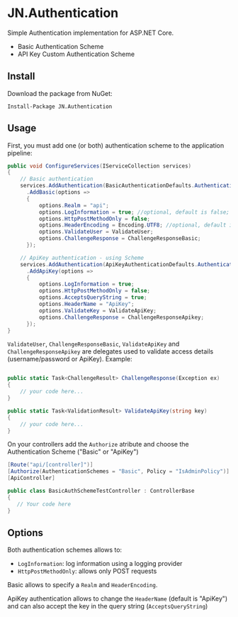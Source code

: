 # JN.Authentication
Simple Authentication implementation for ASP.NET Core.

- Basic Authentication Scheme
- API Key Custom Authentication Scheme

## Install
Download the package from NuGet:

`Install-Package JN.Authentication`

## Usage
First, you must add one (or both) authentication scheme to the application pipeline:

```csharp
public void ConfigureServices(IServiceCollection services)
{
    // Basic authentication 
    services.AddAuthentication(BasicAuthenticationDefaults.AuthenticationScheme)
      .AddBasic(options =>
      {
          options.Realm = "api";
          options.LogInformation = true; //optional, default is false;
          options.HttpPostMethodOnly = false;
          options.HeaderEncoding = Encoding.UTF8; //optional, default is UTF8;
          options.ValidateUser = ValidateUser;
          options.ChallengeResponse = ChallengeResponseBasic;
      });

    // ApiKey authentication - using Scheme
    services.AddAuthentication(ApiKeyAuthenticationDefaults.AuthenticationScheme)
      .AddApiKey(options =>
      {
          options.LogInformation = true;
          options.HttpPostMethodOnly = false;
          options.AcceptsQueryString = true;
          options.HeaderName = "ApiKey";
          options.ValidateKey = ValidateApiKey;
          options.ChallengeResponse = ChallengeResponseApikey;
      });
}
```
`ValidateUser`, `ChallengeResponseBasic`, `ValidateApiKey` and `ChallengeResponseApikey` are delegates used to validate access details (username/password or ApiKey). Example:

```csharp

public static Task<ChallengeResult> ChallengeResponse(Exception ex)
{
    // your code here...
}

public static Task<ValidationResult> ValidateApiKey(string key)
{
    // your code here...
}
```
On your controllers add the `Authorize` atribute and choose the Authentication Scheme ("Basic" or "ApiKey")

```csharp
[Route("api/[controller]")]
[Authorize(AuthenticationSchemes = "Basic", Policy = "IsAdminPolicy")]
[ApiController]

public class BasicAuthSchemeTestController : ControllerBase
{
   // Your code here
}
```
## Options

Both authentication schemes allows to:

- `LogInformation`: log information using a logging provider 
- `HttpPostMethodOnly`: allows only POST requests

Basic allows to specify a `Realm` and `HeaderEncoding`.

ApiKey authentication allows to change the `HeaderName` (default is "ApiKey") and can also accept the key in the query string (`AcceptsQueryString`)


